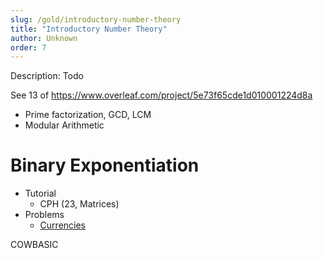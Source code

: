 ```yaml
---
slug: /gold/introductory-number-theory
title: "Introductory Number Theory"
author: Unknown
order: 7
---
```


<div class="syllabus-only">
  Description: Todo
</div>

<!-- END DESCRIPTION -->

See 13 of https://www.overleaf.com/project/5e73f65cde1d010001224d8a

- Prime factorization, GCD, LCM
- Modular Arithmetic

# Binary Exponentiation

<!-- END DESCRIPTION -->

 * Tutorial
   * CPH (23, Matrices)
 * Problems
   * [Currencies](https://www.hackerrank.com/contests/gs-codesprint/challenges/currencies) [](107)

COWBASIC